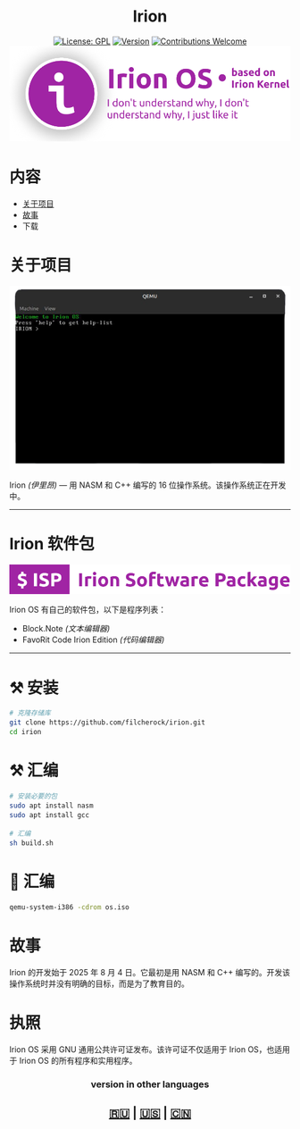 <div align="center">
<h1>Irion</h1>
  
[![License: GPL](https://img.shields.io/badge/License-GPL-yellow.svg)](#)
[![Version](https://img.shields.io/badge/version-1.0.0-blue.svg)](#)
[![Contributions Welcome](https://img.shields.io/badge/contributions-welcome-brightgreen.svg)](#)
<img src="iprev1.png">

</div>

# 内容
- [关于项目](#关于项目)
- [故事](#故事)
- 下载

# 关于项目
<img src="os1.png">

Irion *(伊里昂)* — 用 NASM 和 C++ 编写的 16 位操作系统。该操作系统正在开发中。

---

# Irion 软件包
<img src="isp.png">

Irion OS 有自己的软件包，以下是程序列表：
- Block.Note *(文本编辑器)*
- FavoRit Code Irion Edition *(代码编辑器)*

---

# ⚒️ 安装
``` bash
# 克隆存储库
git clone https://github.com/filcherock/irion.git
cd irion

```

# ⚒️ 汇编
``` bash
# 安装必要的包
sudo apt install nasm
sudo apt install gcc

# 汇编
sh build.sh
```

# 🚀 汇编
``` bash
qemu-system-i386 -cdrom os.iso
```

# 故事
Irion 的开发始于 2025 年 8 月 4 日。它最初是用 NASM 和 C++ 编写的。开发该操作系统时并没有明确的目标，而是为了教育目的。

# 执照
Irion OS 采用 GNU 通用公共许可证发布。该许可证不仅适用于 Irion OS，也适用于 Irion OS 的所有程序和实用程序。

<div align="center">
  <h3>version in other languages</h3>
  <h2><a href="https://github.com/filcherock/irion/blob/main/README_RU.md">🇷🇺</a> | <a href="https://github.com/filcherock/irion/blob/main/README.md">🇺🇸</a> | <a href="https://github.com/filcherock/irion/blob/main/README_CH.md">🇨🇳</a></h2>
</div>
